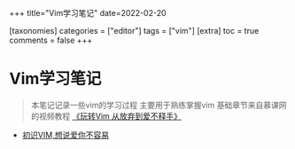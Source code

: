 +++
title="Vim学习笔记"
date=2022-02-20

[taxonomies]
categories = ["editor"]
tags = ["vim"]
[extra]
toc = true
comments = false
+++


# Vim学习笔记

>本笔记记录一些vim的学习过程 主要用于熟练掌握vim
>基础章节来自慕课网的视频教程  [《玩转Vim 从放弃到爱不释手》](https://www.imooc.com/learn/1129)

- [初识VIM,想说爱你不容易](vim/basic.md)
